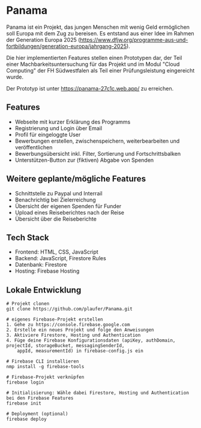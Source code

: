 # Panama

Panama ist ein Projekt, das jungen Menschen mit wenig Geld ermöglichen soll Europa mit dem Zug zu bereisen. Es entstand aus einer Idee im Rahmen der Generation Europa 2025 (https://www.dfjw.org/programme-aus-und-fortbildungen/generation-europa/jahrgang-2025).

Die hier implementierten Features stellen einen Prototypen dar, der Teil einer Machbarkeitsuntersuchung für das Projekt und im Modul "Cloud Computing" der FH Südwestfalen als Teil einer Prüfungsleistung eingereicht wurde. 

Der Prototyp ist unter https://panama-27c1c.web.app/ zu erreichen.

## Features

- Webseite mit kurzer Erklärung des Programms
- Registrierung und Login über Email
- Profil für eingeloggte User
- Bewerbungen erstellen, zwischenspeichern, weiterbearbeiten und veröffentlichen
- Bewerbungsübersicht inkl. Filter, Sortierung und Fortschrittsbalken
- Unterstützen-Button zur (fiktiven) Abgabe von Spenden

## Weitere geplante/mögliche Features

- Schnittstelle zu Paypal und Interrail
- Benachrichtig bei Zielerreichung
- Übersicht der eigenen Spenden für Funder
- Upload eines Reiseberichtes nach der Reise
- Übersicht über die Reiseberichte

## Tech Stack

- Frontend: HTML, CSS, JavaScript 
- Backend: JavaScript, Firestore Rules
- Datenbank: Firestore
- Hosting: Firebase Hosting

## Lokale Entwicklung
```
# Projekt clonen
git clone https://github.com/plaufer/Panama.git

# eigenes Firebase-Projekt erstellen
1. Gehe zu https://console.firebase.google.com
2. Erstelle ein neues Projekt und folge den Anweisungen
3. Aktiviere Firestore, Hosting und Authentication
4. Füge deine Firebase Konfigurationsdaten (apiKey, authDomain, projectId, storageBucket, messagingSenderId,
    appId, measurementId) in firebase-config.js ein

# Firebase CLI installieren
nmp install -g firebase-tools

# Firebase-Projekt verknüpfen
firebase login

# Initialisierung: Wähle dabei Firestore, Hosting und Authentication bei den Firebase Features
firebase init

# Deployment (optional)
firebase deploy
```
